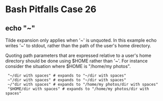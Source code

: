 # Bash Pitfalls Case 26
## echo "~"

Tilde expansion only applies when '~' is unquoted. In this example echo writes '~' to stdout, rather than the path of the user's home directory.

Quoting path parameters that are expressed relative to a user's home directory should be done using $HOME rather than '~'. For instance consider the situation where $HOME is "/home/my photos".

```shell
 "~/dir with spaces" # expands to "~/dir with spaces"
 ~"/dir with spaces" # expands to "~/dir with spaces"
 ~/"dir with spaces" # expands to "/home/my photos/dir with spaces"
 "$HOME/dir with spaces" # expands to "/home/my photos/dir with spaces"
 ```
 